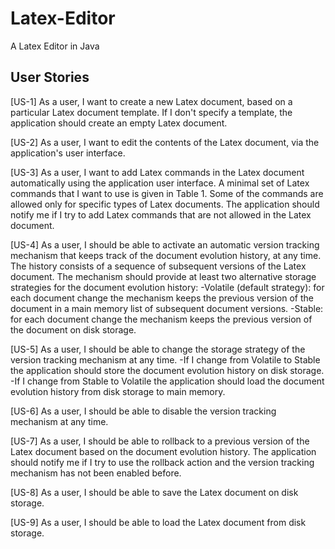 # Latex-Editor

A Latex Editor in Java

## User Stories

[US-1] As a user, I want to create a new Latex document, based on a particular Latex document template. If I don't specify a template, the application should create an empty Latex document.

[US-2] As a user, I want to edit the contents of the Latex document, via the application's user interface.

[US-3] As a user, I want to add Latex commands in the Latex document automatically using the application user interface. A minimal set of Latex commands that I want to use is given in Table 1. Some of the commands are allowed only for specific types of Latex documents. The application should notify me if I try to add Latex commands that are not allowed in the Latex document.

[US-4] As a user, I should be able to activate an automatic version tracking mechanism that keeps track of the document evolution history, at any time. The history consists of a sequence of subsequent versions of the Latex document. The mechanism should provide at least two alternative storage strategies for the document evolution history:
-Volatile (default strategy): for each document change the mechanism keeps the previous version of the document in a main memory list of subsequent document versions.
-Stable: for each document change the mechanism keeps the previous version of the document on disk storage.

[US-5] As a user, I should be able to change the storage strategy of the version tracking mechanism at any time.
-If I change from Volatile to Stable the application should store the document evolution history on disk storage.
-If I change from Stable to Volatile the application should load the document evolution history from disk storage to main memory.

[US-6] As a user, I should be able to disable the version tracking mechanism at any time.

[US-7] As a user, I should be able to rollback to a previous version of the Latex document based on the document evolution history. The application should notify me if I try to use the rollback action and the version tracking mechanism has not been enabled before.

[US-8] As a user, I should be able to save the Latex document on disk storage.

[US-9] As a user, I should be able to load the Latex document from disk storage.



